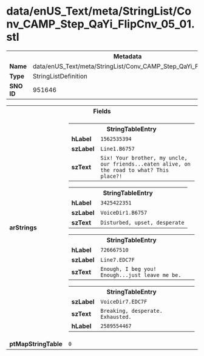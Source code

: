 <h1>data/enUS_Text/meta/StringList/Conv_CAMP_Step_QaYi_FlipCnv_05_01.stl</h1><table><tr><th colspan="100%">Metadata</th></tr><tr><td><b>Name</b></td><td>data/enUS_Text/meta/StringList/Conv_CAMP_Step_QaYi_FlipCnv_05_01.stl</td></tr><tr><td><b>Type</b></td><td>StringListDefinition</td></tr><tr><td><b>SNO ID</b></td><td>951646</td></tr></table>

<table><tr><th colspan="100%">Fields</th></tr><tr><td><b>arStrings</b></td><td><table><tr><th colspan="100%">StringTableEntry</th></tr><tr><td><b>hLabel</b></td><td><code>1562535394</code></td></tr><tr><td><b>szLabel</b></td><td><code>Line1.B6757</code></td></tr><tr><td><b>szText</b></td><td><code>Six! Your brother, my uncle, our friends...eaten alive, on the road to what? This place?!</code></td></tr></table>


<table><tr><th colspan="100%">StringTableEntry</th></tr><tr><td><b>hLabel</b></td><td><code>3425422351</code></td></tr><tr><td><b>szLabel</b></td><td><code>VoiceDir1.B6757</code></td></tr><tr><td><b>szText</b></td><td><code>Disturbed, upset, desperate</code></td></tr></table>


<table><tr><th colspan="100%">StringTableEntry</th></tr><tr><td><b>hLabel</b></td><td><code>726667510</code></td></tr><tr><td><b>szLabel</b></td><td><code>Line7.EDC7F</code></td></tr><tr><td><b>szText</b></td><td><code>Enough, I beg you! Enough...just leave me be.</code></td></tr></table>


<table><tr><th colspan="100%">StringTableEntry</th></tr><tr><td><b>szLabel</b></td><td><code>VoiceDir7.EDC7F</code></td></tr><tr><td><b>szText</b></td><td><code>Breaking, desperate. Exhausted.</code></td></tr><tr><td><b>hLabel</b></td><td><code>2589554467</code></td></tr></table>


</td></tr><tr><td><b>ptMapStringTable</b></td><td><code>0</code></td></tr></table>

